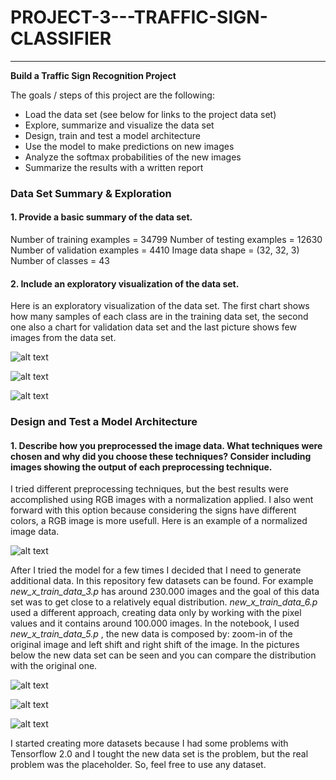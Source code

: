# PROJECT-3---TRAFFIC-SIGN-CLASSIFIER

[//]: # (Image References)

[image1]: ./examples/hist_train.jpg "Visualization Training Data Set"
[image2]: ./examples/hist_valid.jpg "Visualization Validation Data Set"
[image3]: ./examples/25.jpg "Image Visualization"
[image4]: ./examples/normalized.jpg "Normalized"
[image5]: ./examples/augmented.jpg "Augmented"
[image6]: ./examples/hist_train_new.jpg "Visualization New Training Data Set"
[image7]: ./examples/hist_valid_new.jpg "Visualization New Validation Data Set"
[image8]: ./examples/placeholder.png "Traffic Sign 3"
[image9]: ./examples/placeholder.png "Traffic Sign 4"
[image10]: ./examples/placeholder.png "Traffic Sign 5"

---

**Build a Traffic Sign Recognition Project**

The goals / steps of this project are the following:
* Load the data set (see below for links to the project data set)
* Explore, summarize and visualize the data set
* Design, train and test a model architecture
* Use the model to make predictions on new images
* Analyze the softmax probabilities of the new images
* Summarize the results with a written report

### Data Set Summary & Exploration

#### 1. Provide a basic summary of the data set.

Number of training examples = 34799
Number of testing examples = 12630
Number of validation examples = 4410
Image data shape = (32, 32, 3)
Number of classes = 43

#### 2. Include an exploratory visualization of the data set.

Here is an exploratory visualization of the data set. The first chart shows how many samples of each class are in the training data set,
the second one also a chart for validation data set and the last picture shows few images from the data set. 

![alt text][image1]

![alt text][image2]

![alt text][image3]


### Design and Test a Model Architecture

#### 1. Describe how you preprocessed the image data. What techniques were chosen and why did you choose these techniques? Consider including images showing the output of each preprocessing technique.

I tried different preprocessing techniques, but the best results were accomplished using RGB images with a normalization applied. I also went forward with this option because 
considering the signs have different colors, a RGB image is more usefull. Here is an example of a normalized image data. 

![alt text][image4]

After I tried the model for a few times I decided that I need to generate additional data. In this repository few datasets can be found. For example *new_x_train_data_3.p* has around 230.000 images and the goal of this data set was to get close to a relatively equal distribution. *new_x_train_data_6.p* used a different approach, creating data only by working with the pixel values and it contains around 100.000 images. In the notebook, I used *new_x_train_data_5.p* , the new data is composed by: zoom-in of the original image and left shift and right shift of the image. In the pictures below the new data set can be seen and you can compare the distribution with the original one.

![alt text][image5]

![alt text][image6]

![alt text][image7]

I started creating more datasets because I had some problems with Tensorflow 2.0 and I tought the new data set is the problem, but the real problem was the placeholder.
So, feel free to use any dataset.






